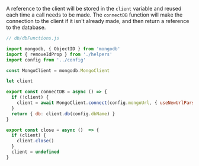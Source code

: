 
A reference to the client will be stored in the `client` variable and reused each time a call needs to be made. The `connectDB` function will make the connection to the client if it isn't already made, and then return a reference to the database.

```js
// db/dbFunctions.js

import mongodb, { ObjectID } from 'mongodb'
import { removeIdProp } from './helpers'
import config from '../config'

const MongoClient = mongodb.MongoClient

let client

export const connectDB = async () => {
  if (!client) {
    client = await MongoClient.connect(config.mongoUrl, { useNewUrlParser: true })
  }
  return { db: client.db(config.dbName) }
}

export const close = async ()  => {
  if (client) {
    client.close()
  }
  client = undefined
}

```